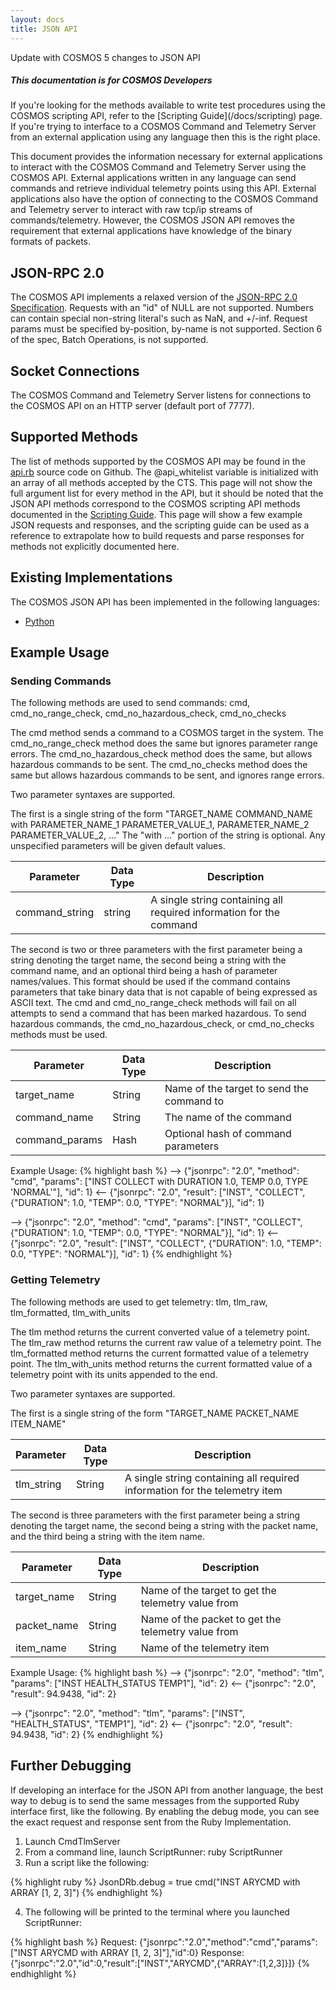 ```yaml
---
layout: docs
title: JSON API
---
```


<div class="note unreleased">
  <p>Update with COSMOS 5 changes to JSON API</p>
</div>

<div class="note">
  <h5>This documentation is for COSMOS Developers</h5>
  <p markdown="1">If you're looking for the methods available to write test procedures using the COSMOS scripting API, refer to the [Scripting Guide](/docs/scripting) page. If you're trying to interface to a COSMOS Command and Telemetry Server from an external application using any language then this is the right place.</p>
</div>

This document provides the information necessary for external applications to interact with the COSMOS Command and Telemetry Server using the COSMOS API. External applications written in any language can send commands and retrieve individual telemetry points using this API. External applications also have the option of connecting to the COSMOS Command and Telemetry server to interact with raw tcp/ip streams of commands/telemetry. However, the COSMOS JSON API removes the requirement that external applications have knowledge of the binary formats of packets.

## JSON-RPC 2.0

The COSMOS API implements a relaxed version of the [JSON-RPC 2.0 Specification](http://www.jsonrpc.org/specification). Requests with an "id" of NULL are not supported. Numbers can contain special non-string literal's such as NaN, and +/-inf. Request params must be specified by-position, by-name is not supported. Section 6 of the spec, Batch Operations, is not supported.

## Socket Connections

The COSMOS Command and Telemetry Server listens for connections to the COSMOS API on an HTTP server (default port of 7777).

## Supported Methods

The list of methods supported by the COSMOS API may be found in the [api.rb](https://github.com/BallAerospace/COSMOS/blob/master/lib/cosmos/tools/cmd_tlm_server/api.rb) source code on Github. The @api_whitelist variable is initialized with an array of all methods accepted by the CTS. This page will not show the full argument list for every method in the API, but it should be noted that the JSON API methods correspond to the COSMOS scripting API methods documented in the [Scripting Guide](/docs/scripting). This page will show a few example JSON requests and responses, and the scripting guide can be used as a reference to extrapolate how to build requests and parse responses for methods not explicitly documented here.

## Existing Implementations

The COSMOS JSON API has been implemented in the following languages:

- [Python](https://github.com/BallAerospace/python-ballcosmos)

## Example Usage

### Sending Commands

The following methods are used to send commands: cmd, cmd_no_range_check, cmd_no_hazardous_check, cmd_no_checks

The cmd method sends a command to a COSMOS target in the system. The cmd_no_range_check method does the same but ignores parameter range errors. The cmd_no_hazardous_check method does the same, but allows hazardous commands to be sent. The cmd_no_checks method does the same but allows hazardous commands to be sent, and ignores range errors.

Two parameter syntaxes are supported.

The first is a single string of the form "TARGET_NAME COMMAND_NAME with PARAMETER_NAME_1 PARAMETER_VALUE_1, PARAMETER_NAME_2 PARAMETER_VALUE_2, ..." The "with ..." portion of the string is optional. Any unspecified parameters will be given default values.

| Parameter      | Data Type | Description                                                         |
| -------------- | --------- | ------------------------------------------------------------------- |
| command_string | string    | A single string containing all required information for the command |

The second is two or three parameters with the first parameter being a string denoting the target name, the second being a string with the command name, and an optional third being a hash of parameter names/values. This format should be used if the command contains parameters that take binary data that is not capable of being expressed as ASCII text. The cmd and cmd_no_range_check methods will fail on all attempts to send a command that has been marked hazardous. To send hazardous commands, the cmd_no_hazardous_check, or cmd_no_checks methods must be used.

| Parameter      | Data Type | Description                               |
| -------------- | --------- | ----------------------------------------- |
| target_name    | String    | Name of the target to send the command to |
| command_name   | String    | The name of the command                   |
| command_params | Hash      | Optional hash of command parameters       |

Example Usage:
{% highlight bash %}
--> {"jsonrpc": "2.0", "method": "cmd", "params": ["INST COLLECT with DURATION 1.0, TEMP 0.0, TYPE 'NORMAL'"], "id": 1}
<-- {"jsonrpc": "2.0", "result": ["INST", "COLLECT", {"DURATION": 1.0, "TEMP": 0.0, "TYPE": "NORMAL"}], "id": 1}

--> {"jsonrpc": "2.0", "method": "cmd", "params": ["INST", "COLLECT", {"DURATION": 1.0, "TEMP": 0.0, "TYPE": "NORMAL"}], "id": 1}
<-- {"jsonrpc": "2.0", "result": ["INST", "COLLECT", {"DURATION": 1.0, "TEMP": 0.0, "TYPE": "NORMAL"}], "id": 1}
{% endhighlight %}

### Getting Telemetry

The following methods are used to get telemetry: tlm, tlm_raw, tlm_formatted, tlm_with_units

The tlm method returns the current converted value of a telemetry point. The tlm_raw method returns the current raw value of a telemetry point. The tlm_formatted method returns the current formatted value of a telemetry point. The tlm_with_units method returns the current formatted value of a telemetry point with its units appended to the end.

Two parameter syntaxes are supported.

The first is a single string of the form "TARGET_NAME PACKET_NAME ITEM_NAME"

| Parameter  | Data Type | Description                                                                |
| ---------- | --------- | -------------------------------------------------------------------------- |
| tlm_string | String    | A single string containing all required information for the telemetry item |

The second is three parameters with the first parameter being a string denoting the target name, the second being a string with the packet name, and the third being a string with the item name.

| Parameter   | Data Type | Description                                        |
| ----------- | --------- | -------------------------------------------------- |
| target_name | String    | Name of the target to get the telemetry value from |
| packet_name | String    | Name of the packet to get the telemetry value from |
| item_name   | String    | Name of the telemetry item                         |

Example Usage:
{% highlight bash %}
--> {"jsonrpc": "2.0", "method": "tlm", "params": ["INST HEALTH_STATUS TEMP1"], "id": 2}
<-- {"jsonrpc": "2.0", "result": 94.9438, "id": 2}

--> {"jsonrpc": "2.0", "method": "tlm", "params": ["INST", "HEALTH_STATUS", "TEMP1"], "id": 2}
<-- {"jsonrpc": "2.0", "result": 94.9438, "id": 2}
{% endhighlight %}

## Further Debugging

If developing an interface for the JSON API from another language, the best way to debug is to send the same messages from the supported Ruby interface first, like the following. By enabling the debug mode, you can see the exact request and response sent from the Ruby Implementation.

1. Launch CmdTlmServer
2. From a command line, launch ScriptRunner: ruby ScriptRunner
3. Run a script like the following:

{% highlight ruby %}
JsonDRb.debug = true
cmd("INST ARYCMD with ARRAY [1, 2, 3]")
{% endhighlight %}

4. The following will be printed to the terminal where you launched ScriptRunner:

{% highlight bash %}
Request:
{"jsonrpc":"2.0","method":"cmd","params":["INST ARYCMD with ARRAY [1, 2, 3]"],"id":0}
Response:
{"jsonrpc":"2.0","id":0,"result":["INST","ARYCMD",{"ARRAY":[1,2,3]}]}
{% endhighlight %}
